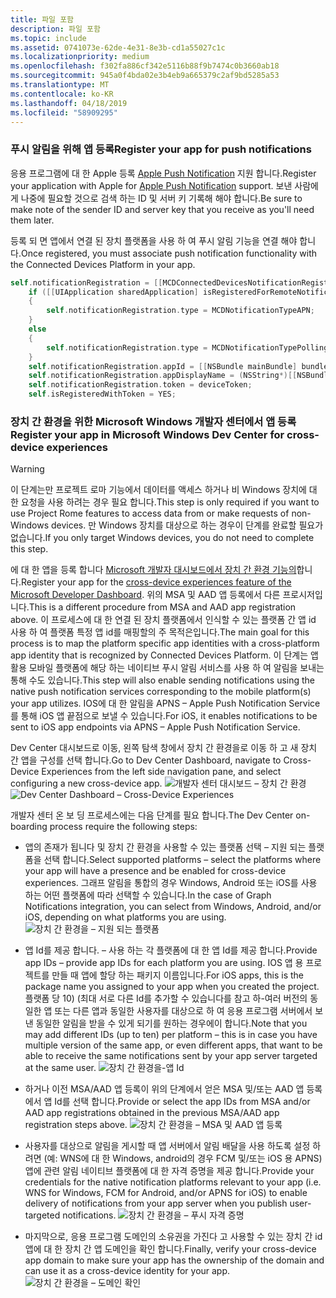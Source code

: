 ```yaml
---
title: 파일 포함
description: 파일 포함
ms.topic: include
ms.assetid: 0741073e-62de-4e31-8e3b-cd1a55027c1c
ms.localizationpriority: medium
ms.openlocfilehash: f302fa886cf342e5116b88f9b7474c0b3660ab18
ms.sourcegitcommit: 945a0f4bda02e3b4eb9a665379c2af9bd5285a53
ms.translationtype: MT
ms.contentlocale: ko-KR
ms.lasthandoff: 04/18/2019
ms.locfileid: "58909295"
---
```

### <a name="register-your-app-for-push-notifications"></a><span data-ttu-id="2f0fd-103">푸시 알림을 위해 앱 등록</span><span class="sxs-lookup"><span data-stu-id="2f0fd-103">Register your app for push notifications</span></span>

<span data-ttu-id="2f0fd-104">응용 프로그램에 대 한 Apple 등록 [Apple Push Notification](https://developer.apple.com/notifications/) 지원 합니다.</span><span class="sxs-lookup"><span data-stu-id="2f0fd-104">Register your application with Apple for [Apple Push Notification](https://developer.apple.com/notifications/) support.</span></span> <span data-ttu-id="2f0fd-105">보낸 사람에 게 나중에 필요할 것으로 검색 하는 ID 및 서버 키 기록해 해야 합니다.</span><span class="sxs-lookup"><span data-stu-id="2f0fd-105">Be sure to make note of the sender ID and server key that you receive as you'll need them later.</span></span>

<span data-ttu-id="2f0fd-106">등록 되 면 앱에서 연결 된 장치 플랫폼을 사용 하 여 푸시 알림 기능을 연결 해야 합니다.</span><span class="sxs-lookup"><span data-stu-id="2f0fd-106">Once registered, you must associate push notification functionality with the Connected Devices Platform in your app.</span></span>

```ObjectiveC
self.notificationRegistration = [[MCDConnectedDevicesNotificationRegistration alloc] init];
    if ([[UIApplication sharedApplication] isRegisteredForRemoteNotifications])
    {
        self.notificationRegistration.type = MCDNotificationTypeAPN;
    }
    else
    {
        self.notificationRegistration.type = MCDNotificationTypePolling;
    }
    self.notificationRegistration.appId = [[NSBundle mainBundle] bundleIdentifier];
    self.notificationRegistration.appDisplayName = (NSString*)[[NSBundle mainBundle] objectForInfoDictionaryKey:@"CFBundleDisplayName"];
    self.notificationRegistration.token = deviceToken;
    self.isRegisteredWithToken = YES;
```

### <a name="register-your-app-in-microsoft-windows-dev-center-for-cross-device-experiences"></a><span data-ttu-id="2f0fd-107">장치 간 환경을 위한 Microsoft Windows 개발자 센터에서 앱 등록</span><span class="sxs-lookup"><span data-stu-id="2f0fd-107">Register your app in Microsoft Windows Dev Center for cross-device experiences</span></span>

> [!WARNING]
> <span data-ttu-id="2f0fd-108">이 단계는만 프로젝트 로마 기능에서 데이터를 액세스 하거나 비 Windows 장치에 대 한 요청을 사용 하려는 경우 필요 합니다.</span><span class="sxs-lookup"><span data-stu-id="2f0fd-108">This step is only required if you want to use Project Rome features to access data from or make requests of non-Windows devices.</span></span> <span data-ttu-id="2f0fd-109">만 Windows 장치를 대상으로 하는 경우이 단계를 완료할 필요가 없습니다.</span><span class="sxs-lookup"><span data-stu-id="2f0fd-109">If you only target Windows devices, you do not need to complete this step.</span></span>

<span data-ttu-id="2f0fd-110">에 대 한 앱을 등록 합니다 [Microsoft 개발자 대시보드에서 장치 간 환경 기능의](https://developer.microsoft.com/dashboard/crossplatform/web)합니다.</span><span class="sxs-lookup"><span data-stu-id="2f0fd-110">Register your app for the [cross-device experiences feature of the Microsoft Developer Dashboard](https://developer.microsoft.com/dashboard/crossplatform/web).</span></span> <span data-ttu-id="2f0fd-111">위의 MSA 및 AAD 앱 등록에서 다른 프로시저입니다.</span><span class="sxs-lookup"><span data-stu-id="2f0fd-111">This is a different procedure from MSA and AAD app registration above.</span></span> <span data-ttu-id="2f0fd-112">이 프로세스에 대 한 연결 된 장치 플랫폼에서 인식할 수 있는 플랫폼 간 앱 id 사용 하 여 플랫폼 특정 앱 id를 매핑할의 주 목적은입니다.</span><span class="sxs-lookup"><span data-stu-id="2f0fd-112">The main goal for this process is to map the platform specific app identities with a cross-platform app identity that is recognized by Connected Devices Platform.</span></span> <span data-ttu-id="2f0fd-113">이 단계는 앱 활용 모바일 플랫폼에 해당 하는 네이티브 푸시 알림 서비스를 사용 하 여 알림을 보내는 통해 수도 있습니다.</span><span class="sxs-lookup"><span data-stu-id="2f0fd-113">This step will also enable sending notifications using the native push notification services corresponding to the mobile platform(s) your app utilizes.</span></span> <span data-ttu-id="2f0fd-114">IOS에 대 한 알림을 APNS – Apple Push Notification Service를 통해 iOS 앱 끝점으로 보낼 수 있습니다.</span><span class="sxs-lookup"><span data-stu-id="2f0fd-114">For iOS, it enables notifications to be sent to iOS app endpoints via APNS – Apple Push Notification Service.</span></span>

<span data-ttu-id="2f0fd-115">Dev Center 대시보드로 이동, 왼쪽 탐색 창에서 장치 간 환경을로 이동 하 고 새 장치 간 앱을 구성를 선택 합니다.</span><span class="sxs-lookup"><span data-stu-id="2f0fd-115">Go to Dev Center Dashboard, navigate to Cross-Device Experiences from the left side navigation pane, and select configuring a new cross-device app.</span></span>
<span data-ttu-id="2f0fd-116">![개발자 센터 대시보드 – 장치 간 환경](../../notifications/media/dev_center_portal/dev_center_portal_1_overview.png)</span><span class="sxs-lookup"><span data-stu-id="2f0fd-116">![Dev Center Dashboard – Cross-Device Experiences](../../notifications/media/dev_center_portal/dev_center_portal_1_overview.png)</span></span>

<span data-ttu-id="2f0fd-117">개발자 센터 온 보 딩 프로세스에는 다음 단계를 필요 합니다.</span><span class="sxs-lookup"><span data-stu-id="2f0fd-117">The Dev Center on-boarding process require the following steps:</span></span>

* <span data-ttu-id="2f0fd-118">앱의 존재가 됩니다 및 장치 간 환경을 사용할 수 있는 플랫폼 선택 – 지원 되는 플랫폼을 선택 합니다.</span><span class="sxs-lookup"><span data-stu-id="2f0fd-118">Select supported platforms – select the platforms where your app will have a presence and be enabled for cross-device experiences.</span></span> <span data-ttu-id="2f0fd-119">그래프 알림을 통합의 경우 Windows, Android 또는 iOS를 사용 하는 어떤 플랫폼에 따라 선택할 수 있습니다.</span><span class="sxs-lookup"><span data-stu-id="2f0fd-119">In the case of Graph Notifications integration, you can select from Windows, Android, and/or iOS, depending on what platforms you are using.</span></span> ![장치 간 환경을 – 지원 되는 플랫폼](../../notifications/media/dev_center_portal/dev_center_portal_2_supported_platforms.png)

* <span data-ttu-id="2f0fd-121">앱 Id를 제공 합니다. – 사용 하는 각 플랫폼에 대 한 앱 Id를 제공 합니다.</span><span class="sxs-lookup"><span data-stu-id="2f0fd-121">Provide app IDs – provide app IDs for each platform you are using.</span></span> <span data-ttu-id="2f0fd-122">IOS 앱 용 프로젝트를 만들 때 앱에 할당 하는 패키지 이름입니다.</span><span class="sxs-lookup"><span data-stu-id="2f0fd-122">For iOS apps, this is the package name you assigned to your app when you created the project.</span></span> <span data-ttu-id="2f0fd-123">플랫폼 당 10) (최대 서로 다른 Id를 추가할 수 있습니다를 참고 하-여러 버전의 동일한 앱 또는 다른 앱과 동일한 사용자를 대상으로 하 여 응용 프로그램 서버에서 보낸 동일한 알림을 받을 수 있게 되기를 원하는 경우에이 합니다.</span><span class="sxs-lookup"><span data-stu-id="2f0fd-123">Note that you may add different IDs (up to ten) per platform – this is in case you have multiple version of the same app, or even different apps, that want to be able to receive the same notifications sent by your app server targeted at the same user.</span></span> ![장치 간 환경을-앱 Id](../../notifications/media/dev_center_portal/dev_center_portal_3_app_ids.png)

* <span data-ttu-id="2f0fd-125">하거나 이전 MSA/AAD 앱 등록이 위의 단계에서 얻은 MSA 및/또는 AAD 앱 등록에서 앱 Id를 선택 합니다.</span><span class="sxs-lookup"><span data-stu-id="2f0fd-125">Provide or select the app IDs from MSA and/or AAD app registrations obtained in the previous MSA/AAD app registration steps above.</span></span> ![장치 간 환경을 – MSA 및 AAD 앱 등록](../../notifications/media/dev_center_portal/dev_center_portal_4_msa_aad_connections.png)

* <span data-ttu-id="2f0fd-127">사용자를 대상으로 알림을 게시할 때 앱 서버에서 알림 배달을 사용 하도록 설정 하려면 (예: WNS에 대 한 Windows, android의 경우 FCM 및/또는 iOS 용 APNS) 앱에 관련 알림 네이티브 플랫폼에 대 한 자격 증명을 제공 합니다.</span><span class="sxs-lookup"><span data-stu-id="2f0fd-127">Provide your credentials for the native notification platforms relevant to your app (i.e. WNS for Windows, FCM for Android, and/or APNS for iOS) to enable delivery of notifications from your app server when you publish user-targeted notifications.</span></span> ![장치 간 환경을 – 푸시 자격 증명](../../notifications/media/dev_center_portal/dev_center_portal_5_push_credentials.png)

* <span data-ttu-id="2f0fd-129">마지막으로, 응용 프로그램 도메인의 소유권을 가진다 고 사용할 수 있는 장치 간 id 앱에 대 한 장치 간 앱 도메인을 확인 합니다.</span><span class="sxs-lookup"><span data-stu-id="2f0fd-129">Finally, verify your cross-device app domain to make sure your app has the ownership of the domain and can use it as a cross-device identity for your app.</span></span> ![장치 간 환경을 – 도메인 확인](../../notifications/media/dev_center_portal/dev_center_portal_6_domain_verification.png)
